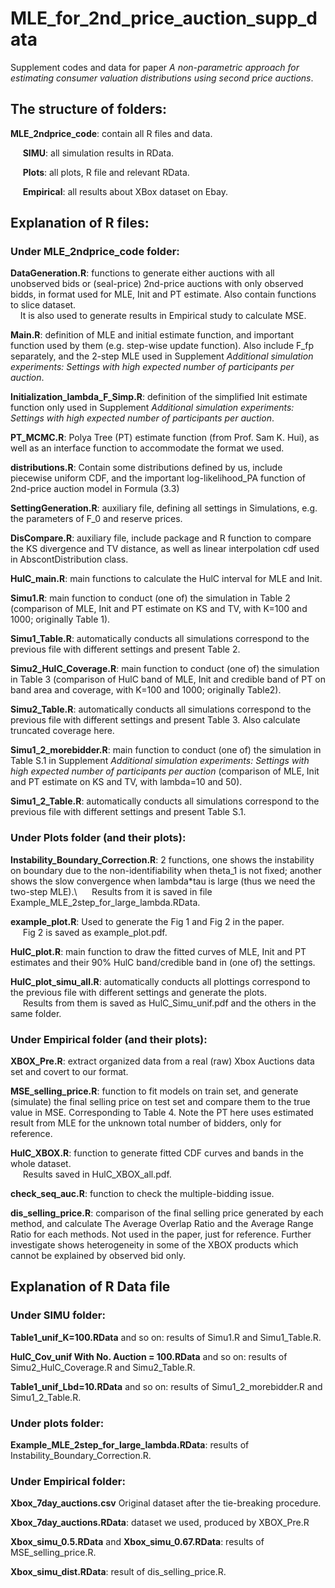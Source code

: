 # MLE_for_2nd_price_auction_supp_data
Supplement codes and data for paper _A non-parametric approach for estimating consumer valuation distributions using second price auctions_.

## The structure of folders:

**MLE_2ndprice_code**: contain all R files and data.

  &nbsp;&nbsp;&nbsp;&nbsp; **SIMU**: all simulation results in RData.

  &nbsp;&nbsp;&nbsp;&nbsp; **Plots**: all plots, R file and relevant RData.
  
  &nbsp;&nbsp;&nbsp;&nbsp; **Empirical**: all results about XBox dataset on Ebay.
  

## Explanation of R files:

### Under MLE_2ndprice_code folder:
  **DataGeneration.R**: functions to generate either auctions with all unobserved bids or (seal-price) 2nd-price auctions with only observed bidds, in format used for MLE, Init and PT estimate. Also contain functions to slice dataset.\
                    &nbsp;&nbsp;&nbsp;&nbsp;It is also used to generate results in Empirical study to calculate MSE.
                    
  **Main.R**: definition of MLE and initial estimate function, and important function used by them (e.g. step-wise update function). Also include F_fp separately, and the 2-step MLE used in Supplement _Additional simulation experiments: Settings with high expected number of participants per auction_.
  
  **Initialization_lambda_F_Simp.R**: definition of the simplified Init estimate function only used in Supplement _Additional simulation experiments: Settings with high expected number of participants per auction_.
  
  **PT_MCMC.R**: Polya Tree (PT) estimate function (from Prof. Sam K. Hui), as well as an interface function to accommodate the format we used.


  **distributions.R**: Contain some distributions defined by us, include piecewise uniform CDF, and the important log-likelihood_PA function of 2nd-price auction model in Formula (3.3)
  
  **SettingGeneration.R**: auxiliary file, defining all settings in Simulations, e.g. the parameters of F_0 and reserve prices. 
  
  **DisCompare.R**: auxiliary file, include package and R function to compare the KS divergence and TV distance, as well as linear interpolation cdf used in AbscontDistribution class.


  **HulC_main.R**: main functions to calculate the HulC interval for MLE and Init.


  **Simu1.R**: main function to conduct (one of) the simulation in Table 2 (comparison of MLE, Init and PT estimate on KS and TV, with K=100 and 1000; originally Table 1).
  
  **Simu1_Table.R**: automatically conducts all simulations correspond to the previous file with different settings and present Table 2.


  **Simu2_HulC_Coverage.R**:  main function to conduct (one of) the simulation in Table 3 (comparison of HulC band of MLE, Init and credible band of PT on band area and coverage, with K=100 and 1000; originally Table2).
  
  **Simu2_Table.R**: automatically conducts all simulations correspond to the previous file with different settings and present Table 3. Also calculate truncated coverage here.


  **Simu1_2_morebidder.R**:  main function to conduct (one of) the simulation in Table S.1 in Supplement _Additional simulation experiments: Settings with high expected number of participants per auction_ (comparison of MLE, Init and PT estimate on KS and TV, with lambda=10 and 50).
  
  **Simu1_2_Table.R**: automatically conducts all simulations correspond to the previous file with different settings and present Table S.1.

  ### Under Plots folder (and their plots):
  **Instability_Boundary_Correction.R**: 2 functions, one shows the instability on boundary due to the non-identifiability when theta_1 is not fixed; another shows the slow convergence when lambda*tau is large (thus we need the two-step MLE).\ 
      &nbsp;&nbsp;&nbsp;&nbsp; Results from it is saved in file Example_MLE_2step_for_large_lambda.RData.
  
  **example_plot.R**: Used to generate the Fig 1 and Fig 2 in the paper.\
       &nbsp;&nbsp;&nbsp;&nbsp; Fig 2 is saved as example_plot.pdf.


  **HulC_plot.R**: main function to draw the fitted curves of MLE, Init and PT estimates and their 90% HulC band/credible band in (one of) the settings. 
  
  **HulC_plot_simu_all.R**: automatically conducts all plottings correspond to the previous file with different settings and generate the plots.\
    &nbsp;&nbsp;&nbsp;&nbsp; Results from them is saved as HulC_Simu_unif.pdf and the others in the same folder.

### Under Empirical folder (and their plots):

  **XBOX_Pre.R**: extract organized data from a real (raw) Xbox Auctions data set and covert to our format.
  
  **MSE_selling_price.R**: function to fit models on train set, and generate (simulate) the final selling price on test set and compare them to the true value in MSE. Corresponding to Table 4. Note the PT here uses estimated result from MLE for the unknown total number of bidders, only for reference.
  
  **HulC_XBOX.R**: function to generate fitted CDF curves and bands in the whole dataset.\
    &nbsp;&nbsp;&nbsp;&nbsp; Results saved in HulC_XBOX_all.pdf.

    
  **check_seq_auc.R**: function to check the multiple-bidding issue.
  
  **dis_selling_price.R**: comparison of the final selling price generated by each method, and calculate The Average Overlap Ratio and the Average Range Ratio for each methods. Not used in the paper, just for reference. Further investigate shows heterogeneity in some of the XBOX products which cannot be explained by observed bid only.


## Explanation of R Data file

### Under SIMU folder:
  **Table1_unif_K=100.RData** and so on: results of Simu1.R and Simu1_Table.R.
  
  **HulC_Cov_unif With No. Auction = 100.RData** and so on: results of Simu2_HulC_Coverage.R and Simu2_Table.R.
  
  **Table1_unif_Lbd=10.RData** and so on: results of Simu1_2_morebidder.R and Simu1_2_Table.R.

### Under plots folder:
  **Example_MLE_2step_for_large_lambda.RData**: results of Instability_Boundary_Correction.R.

### Under Empirical folder:
  **Xbox_7day_auctions.csv** Original dataset after the tie-breaking procedure.
  
  **Xbox_7day_auctions.RData**: dataset we used, produced by XBOX_Pre.R

  **Xbox_simu_0.5.RData** and **Xbox_simu_0.67.RData**: results of MSE_selling_price.R.
  
  **Xbox_simu_dist.RData**: result of dis_selling_price.R.
  

